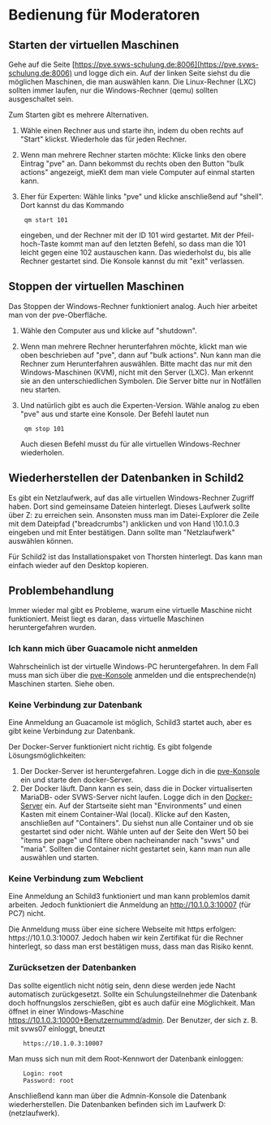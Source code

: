 # Bedienung für Moderatoren

## Starten der virtuellen Maschinen

Gehe auf die Seite [https://pve.svws-schulung.de:8006](https://pve.svws-schulung.de:8006) und logge dich ein. Auf der linken Seite siehst du die möglichen Maschinen, die man auswählen kann. Die Linux-Rechner (LXC) sollten immer laufen, nur die Windows-Rechner (qemu) sollten ausgeschaltet sein.

Zum Starten gibt es mehrere Alternativen.

1. Wähle einen Rechner aus und starte ihn, indem du oben rechts auf "Start" klickst. Wiederhole das für jeden Rechner.
2. Wenn man mehrere Rechner starten möchte: Klicke links den obere Eintrag "pve" an. Dann bekommst du rechts oben den Button "bulk actions" angezeigt, mieKt dem man viele Computer auf einmal starten kann.
3. Eher für Experten: Wähle links "pve" und klicke anschließend auf "shell". Dort kannst du das Kommando

        qm start 101
        
    eingeben, und der Rechner mit der ID 101 wird gestartet. Mit der Pfeil-hoch-Taste kommt man auf den letzten Befehl, so dass man die 101 leicht gegen eine 102 austauschen kann. Das wiederholst du, bis alle Rechner gestartet sind. Die Konsole kannst du mit "exit" verlassen.

## Stoppen der virtuellen Maschinen

Das Stoppen der Windows-Rechner funktioniert analog. Auch hier arbeitet man von der pve-Oberfläche.

1. Wähle den Computer aus und klicke auf "shutdown".
2. Wenn man mehrere Rechner herunterfahren möchte, klickt man wie oben beschrieben auf "pve", dann auf "bulk actions". Nun kann man die Rechner zum Herunterfahren auswählen. Bitte macht das nur mit den Windows-Maschinen (KVM), nicht mit den Server (LXC). Man erkennt sie an den unterschiedlichen Symbolen. Die Server bitte nur in Notfällen neu starten.

3. Und natürlich gibt es auch die Experten-Version. Wähle analog zu eben "pve" aus und starte eine Konsole. Der Befehl lautet nun

        qm stop 101

    Auch diesen Befehl musst du für alle virtuellen Windows-Rechner wiederholen.

## Wiederherstellen der Datenbanken in Schild2

Es gibt ein Netzlaufwerk, auf das alle virtuellen Windows-Rechner Zugriff haben. Dort sind gemeinsame Dateien hinterlegt. Dieses Laufwerk sollte über Z: zu erreichen sein. Ansonsten muss man im Datei-Explorer die Zeile mit dem Dateipfad ("breadcrumbs") anklicken und von Hand \\10.1.0.3 eingeben und mit Enter bestätigen. Dann sollte man "Netzlaufwerk" auswählen können.

Für Schild2 ist das Installationspaket von Thorsten hinterlegt. Das kann man einfach wieder auf den Desktop kopieren.

## Problembehandlung

Immer wieder mal gibt es Probleme, warum eine virtuelle Maschine nicht funktioniert. Meist liegt es daran, dass virtuelle Maschinen heruntergefahren wurden.

### Ich kann mich über Guacamole nicht anmelden

Wahrscheinlich ist der virtuelle Windows-PC heruntergefahren. In dem Fall muss man sich über die [pve-Konsole](https://pve.koeln.svws-schulung.de) anmelden und die entsprechende(n) Maschinen starten. Siehe oben.

### Keine Verbindung zur Datenbank

Eine Anmeldung an Guacamole ist möglich, Schild3 startet auch, aber es gibt keine Verbindung zur Datenbank.

Der Docker-Server funktioniert nicht richtig. Es gibt folgende Lösungsmöglichkeiten:
1. Der Docker-Server ist heruntergefahren. Logge dich in die [pve-Konsole](https://pve.koeln.svws-schulung.de) ein und starte den docker-Server.
2. Der Docker läuft. Dann kann es sein, dass die in Docker virtualiserten MariaDB- oder SVWS-Server nicht laufen. Logge dich in den [Docker-Server](https://docker.koeln.svws-schulung.de) ein. Auf der Startseite sieht man "Environments" und einen Kasten mit einem Container-Wal (local). Klicke auf den Kasten, anschließen auf "Containers". Du siehst nun alle Container und ob sie gestartet sind oder nicht. Wähle unten auf der Seite den Wert 50 bei "items per page" und filtere oben nacheinander nach "svws" und "maria". Sollten die Container nicht gestartet sein, kann man nun alle auswählen und starten.

### Keine Verbindung zum Webclient

Eine Anmeldung an Schild3 funktioniert und man kann problemlos damit arbeiten. Jedoch funktioniert die Anmeldung an http://10.1.0.3:10007 (für PC7) nicht.

Die Anmeldung muss über eine sichere Webseite mit https erfolgen: http*s*://10.1.0.3:10007. Jedoch haben wir kein Zertifikat für die Rechner hinterlegt, so dass man erst bestätigen muss, dass man das Risiko kennt.

### Zurücksetzen der Datenbanken

Das sollte eigentlich nicht nötig sein, denn diese werden jede Nacht automatisch zurückgesetzt. Sollte ein Schulungsteilnehmer die Datenbank doch hoffnungslos zerschießen, gibt es auch dafür eine Möglichkeit. Man öffnet in einer Windows-Maschine https://10.1.0.3:10000+Benutzernummd/admin. Der Benutzer, der sich z. B. mit svws07 einloggt, bneutzt

        https://10.1.0.3:10007

Man muss sich nun mit dem Root-Kennwort der Datenbank einloggen:

        Login: root
        Password: root

Anschließend kann man über die Admnin-Konsole die Datenbank wiederherstellen. Die Datenbanken befinden sich im Laufwerk D: (netzlaufwerk).
